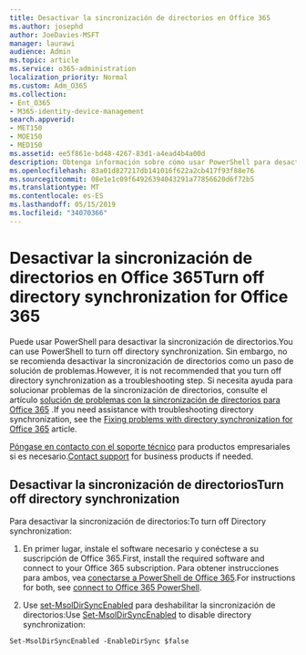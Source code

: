 ```yaml
---
title: Desactivar la sincronización de directorios en Office 365
ms.author: josephd
author: JoeDavies-MSFT
manager: laurawi
audience: Admin
ms.topic: article
ms.service: o365-administration
localization_priority: Normal
ms.custom: Adm_O365
ms.collection:
- Ent_O365
- M365-identity-device-management
search.appverid:
- MET150
- MOE150
- MED150
ms.assetid: ee5f861e-bd48-4267-83d1-a4ead4b4a00d
description: Obtenga información sobre cómo usar PowerShell para desactivar la sincronización de directorios para Office 365
ms.openlocfilehash: 83a01d827217db141016f622a2cb417f93f88e76
ms.sourcegitcommit: 08e1e1c09f64926394043291a77856620d6f72b5
ms.translationtype: MT
ms.contentlocale: es-ES
ms.lasthandoff: 05/15/2019
ms.locfileid: "34070366"
---
```

# <a name="turn-off-directory-synchronization-for-office-365"></a><span data-ttu-id="079c8-103">Desactivar la sincronización de directorios en Office 365</span><span class="sxs-lookup"><span data-stu-id="079c8-103">Turn off directory synchronization for Office 365</span></span>
<span data-ttu-id="079c8-104">Puede usar PowerShell para desactivar la sincronización de directorios.</span><span class="sxs-lookup"><span data-stu-id="079c8-104">You can use PowerShell to turn off directory synchronization.</span></span> <span data-ttu-id="079c8-105">Sin embargo, no se recomienda desactivar la sincronización de directorios como un paso de solución de problemas.</span><span class="sxs-lookup"><span data-stu-id="079c8-105">However, it is not recommended that you turn off directory synchronization as a troubleshooting step.</span></span> <span data-ttu-id="079c8-106">Si necesita ayuda para solucionar problemas de la sincronización de directorios, consulte el artículo [solución de problemas con la sincronización de directorios para Office 365](fix-problems-with-directory-synchronization.md) .</span><span class="sxs-lookup"><span data-stu-id="079c8-106">If you need assistance with troubleshooting directory synchronization, see the [Fixing problems with directory synchronization for Office 365](fix-problems-with-directory-synchronization.md) article.</span></span> 
  
<span data-ttu-id="079c8-107">[Póngase en contacto con el soporte técnico](https://support.office.com/article/32a17ca7-6fa0-4870-8a8d-e25ba4ccfd4b) para productos empresariales si es necesario.</span><span class="sxs-lookup"><span data-stu-id="079c8-107">[Contact support](https://support.office.com/article/32a17ca7-6fa0-4870-8a8d-e25ba4ccfd4b) for business products if needed.</span></span>
  
## <a name="turn-off-directory-synchronization"></a><span data-ttu-id="079c8-108">Desactivar la sincronización de directorios</span><span class="sxs-lookup"><span data-stu-id="079c8-108">Turn off directory synchronization</span></span>  
<span data-ttu-id="079c8-109">Para desactivar la sincronización de directorios:</span><span class="sxs-lookup"><span data-stu-id="079c8-109">To turn off Directory synchronization:</span></span>
  
1. <span data-ttu-id="079c8-110">En primer lugar, instale el software necesario y conéctese a su suscripción de Office 365.</span><span class="sxs-lookup"><span data-stu-id="079c8-110">First, install the required software and connect to your Office 365 subscription.</span></span> <span data-ttu-id="079c8-111">Para obtener instrucciones para ambos, vea [conectarse a PowerShell de Office 365](https://go.microsoft.com/fwlink/p/?LinkId=821938).</span><span class="sxs-lookup"><span data-stu-id="079c8-111">For instructions for both, see [connect to Office 365 PowerShell](https://go.microsoft.com/fwlink/p/?LinkId=821938).</span></span>
    
2. <span data-ttu-id="079c8-112">Use [set-MsolDirSyncEnabled](https://go.microsoft.com/fwlink/p/?LinkId=821939) para deshabilitar la sincronización de directorios:</span><span class="sxs-lookup"><span data-stu-id="079c8-112">Use [Set-MsolDirSyncEnabled](https://go.microsoft.com/fwlink/p/?LinkId=821939) to disable directory synchronization:</span></span> 
    
  ```
  Set-MsolDirSyncEnabled -EnableDirSync $false
  ```